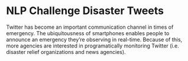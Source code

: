 # NLP Challenge Disaster Tweets
Twitter has become an important communication channel in times of emergency. The ubiquitousness of smartphones enables people to announce an emergency they’re observing in real-time. Because of this, more agencies are interested in programatically monitoring Twitter 
(i.e. disaster relief organizations and news agencies). 

